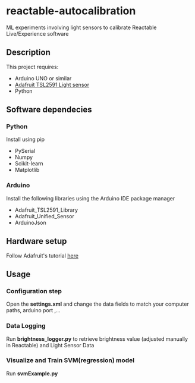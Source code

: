 # reactable-autocalibration
ML experiments involving light sensors to calibrate Reactable Live/Experience software

## Description

This project requires:
* Arduino UNO or similar
* [Adafruit TSL2591 Light sensor](https://www.adafruit.com/product/1980)
* Python

## Software dependecies

### Python
Install using pip
* PySerial
* Numpy
* Scikit-learn
* Matplotlib

### Arduino
Install the following libraries using the Arduino IDE package manager

* Adafruit_TSL2591_Library
* Adafruit_Unified_Sensor
* ArduinoJson

## Hardware setup

Follow Adafruit's tutorial [here](https://learn.adafruit.com/adafruit-tsl2591)

## Usage
### Configuration step
Open the **settings.xml** and change the data fields to match your computer paths, arduino port ,...
### Data Logging
Run **brightness_logger.py** to retrieve brightness value (adjusted manually in Reactable) and Light Sensor Data
### Visualize and Train SVM(regression) model
Run **svmExample.py**
